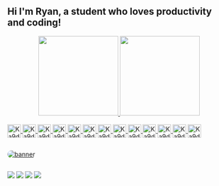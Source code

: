 ## Hi I'm Ryan, a student who loves productivity and coding!
<div align="center">
  <a href="https://github.com/Ka9ddc">
  <img height="180em" src="https://github-readme-stats.vercel.app/api?username=Ka9ddc&show_icons=true&theme=tokyonight&include_all_commits=true&count_private=true"/>
  <img height="180em" src="https://github-readme-stats.vercel.app/api/top-langs/?username=Ka9ddc&layout=compact&langs_count=7&theme=tokyonight"/>
</div>
<div style="display: inline_block"><br>
  <img align="center" alt="Ka9ddc-Js" height="30" width="auto" src="https://img.shields.io/badge/javascript-%23323330.svg?style=for-the-badge&logo=javascript&logoColor=%23F7DF1E">
  <img align="center" alt="Ka9ddc-HTML" height="30" width="auto" src="https://img.shields.io/badge/html5-%23E34F26.svg?style=for-the-badge&logo=html5&logoColor=white">
  <img align="center" alt="Ka9ddc-CSS" height="30" width="auto" src="https://img.shields.io/badge/css3-%231572B6.svg?style=for-the-badge&logo=css3&logoColor=white">
  <img align="center" alt="Ka9ddc-GraphQL" height="30" width="auto" src="https://img.shields.io/badge/-GraphQL-E10098?style=for-the-badge&logo=graphql&logoColor=white">
  <img align="center" alt="Ka9ddc-Ts" height="30" width="auto" src="https://img.shields.io/badge/typescript-%23007ACC.svg?style=for-the-badge&logo=typescript&logoColor=white">
  <img align="center" alt="Ka9ddc-ApolloGQL" height="30" width="auto" src="https://img.shields.io/badge/-ApolloGraphQL-311C87?style=for-the-badge&logo=apollo-graphql">
  <img align="center" alt="Ka9ddc-Bootstrap" height="30" width="auto" src="https://img.shields.io/badge/bootstrap-%238511FA.svg?style=for-the-badge&logo=bootstrap&logoColor=white">
  <img align="center" alt="Ka9ddc-Express" height="30" width="auto" src="https://img.shields.io/badge/express.js-%23404d59.svg?style=for-the-badge&logo=express&logoColor=%2361DAFB">
  <img align="center" alt="Ka9ddc-nextjs" height="30" width="auto" src="https://img.shields.io/badge/Next-black?style=for-the-badge&logo=next.js&logoColor=white">
  <img align="center" alt="Ka9ddc-node" height="30" width="auto" src="https://img.shields.io/badge/node.js-6DA55F?style=for-the-badge&logo=node.js&logoColor=white">
  <img align="center" alt="Ka9ddc-react" height="30" width="auto" src="https://img.shields.io/badge/react-%2320232a.svg?style=for-the-badge&logo=react&logoColor=%2361DAFB">
  <img align="center" alt="Ka9ddc-tailwind" height="30" width="auto" src="https://img.shields.io/badge/tailwindcss-%2338B2AC.svg?style=for-the-badge&logo=tailwind-css&logoColor=white">
  <img align="center" alt="Ka9ddc-vs-code" height="30" width="auto" src="https://img.shields.io/badge/Visual%20Studio%20Code-0078d7.svg?style=for-the-badge&logo=visual-studio-code&logoColor=white">
  
  ##
  
  <img align="center" alt="banner" style="border-radius:50px;" src="https://i.pinimg.com/originals/49/3f/75/493f75319e5a916180255094da14c5a5.jpg">
  
  ##
 
<div> 
  <a href="https://twitter.com/ka9ddc" target="_blank"><img src="https://img.shields.io/badge/Twitter-%231DA1F2.svg?style=for-the-badge&logo=Twitter&logoColor=white" target="_blank"></a>
  <a href = "mailto:ryanmicaelb@gmail.com"><img src="https://img.shields.io/badge/-Gmail-%23333?style=for-the-badge&logo=gmail&logoColor=white" target="_blank"></a>
  <a href="https://www.linkedin.com/in/ka9ddc/" target="_blank"><img src="https://img.shields.io/badge/-LinkedIn-%230077B5?style=for-the-badge&logo=linkedin&logoColor=white" target="_blank"></a>
  <a href="https://codepen.io/ka9ddc/" target="_blank"><img src="https://img.shields.io/badge/Codepen-000000?style=for-the-badge&logo=codepen&logoColor=white" target="_blank"></a>
 
</div>

